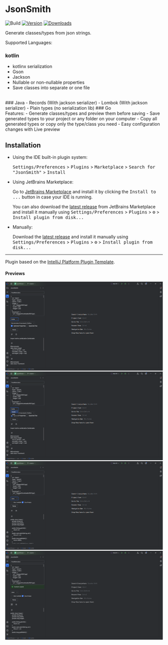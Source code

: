 # JsonSmith

![Build](https://github.com/efe-egbevwie/JsonSmith/workflows/Build/badge.svg)
[![Version](https://img.shields.io/jetbrains/plugin/v/MARKETPLACE_ID.svg)](https://plugins.jetbrains.com/plugin/MARKETPLACE_ID)
[![Downloads](https://img.shields.io/jetbrains/plugin/d/MARKETPLACE_ID.svg)](https://plugins.jetbrains.com/plugin/MARKETPLACE_ID)

<!-- Plugin description -->
Generate classes/types from json strings.
<br>

Supported Languages:
<br>
### kotlin
  - kotlinx serialization
  - Gson
  - Jackson
  - Nullable or non-nullable properties
  - Save classes into separate or one file
  <br>
### Java
  - Records (With jackson serializer)
  - Lombok (With jackson serializer)
  - Plain types (no serialization lib)
### Go
<br>
Features:
 - Generate classes/types and preview them before saving
 - Save generated types to your project or any folder on your computer
 - Copy all generated types or copy only the type/class you need
 - Easy configuration changes with Live preview
<!-- Plugin description end -->

## Installation

- Using the IDE built-in plugin system:
  
  <kbd>Settings/Preferences</kbd> > <kbd>Plugins</kbd> > <kbd>Marketplace</kbd> > <kbd>Search for "JsonSmith"</kbd> >
  <kbd>Install</kbd>
  
- Using JetBrains Marketplace:

  Go to [JetBrains Marketplace](https://plugins.jetbrains.com/plugin/MARKETPLACE_ID) and install it by clicking the <kbd>Install to ...</kbd> button in case your IDE is running.

  You can also download the [latest release](https://plugins.jetbrains.com/plugin/MARKETPLACE_ID/versions) from JetBrains Marketplace and install it manually using
  <kbd>Settings/Preferences</kbd> > <kbd>Plugins</kbd> > <kbd>⚙️</kbd> > <kbd>Install plugin from disk...</kbd>

- Manually:

  Download the [latest release](https://github.com/efe-egbevwie/JsonSmith/releases/latest) and install it manually using
  <kbd>Settings/Preferences</kbd> > <kbd>Plugins</kbd> > <kbd>⚙️</kbd> > <kbd>Install plugin from disk...</kbd>


---
Plugin based on the [IntelliJ Platform Plugin Template][template].

[template]: https://github.com/JetBrains/intellij-platform-plugin-template
[docs:plugin-description]: https://plugins.jetbrains.com/docs/intellij/plugin-user-experience.html#plugin-description-and-presentation

#### Previews
<img src="screenshots/JsonSmith_1_screenshot.png">
<br>
<img src="screenshots/JsonSmith_2_screenshot.png">
<br>
<img src="screenshots/JsonSmith_3_screenshot.png">
<br>
<img src="screenshots/JsonSmith_4_screenshot.png">
<br>

